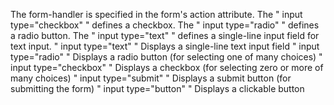 The form-handler is specified in the form's action attribute.
The " input type="checkbox" " defines a checkbox.
The " input type="radio" " defines a radio button.
The " input type="text" " defines a single-line input field for text input.
" input type="text" " 	Displays a single-line text input field
" input type="radio" "	Displays a radio button (for selecting one of many choices)
" input type="checkbox" "	Displays a checkbox (for selecting zero or more of many choices)
" input type="submit" "	Displays a submit button (for submitting the form)
" input type="button" "	Displays a clickable button